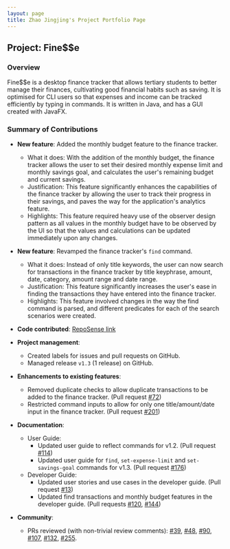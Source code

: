 ```yaml
---
layout: page
title: Zhao Jingjing's Project Portfolio Page
---
```


## Project: Fine$$e

### Overview

Fine$$e is a desktop finance tracker that allows tertiary students to better manage their finances, cultivating good financial habits such as saving. It is optimised for CLI users so that expenses and income can be tracked efficiently by typing in commands. It is written in Java, and has a GUI created with JavaFX.

### Summary of Contributions

* **New feature**: Added the monthly budget feature to the finance tracker.
  * What it does: With the addition of the monthly budget, the finance tracker allows the user to set their desired monthly expense limit and monthly savings goal, and calculates the user's remaining budget and current savings.
  * Justification: This feature significantly enhances the capabilities of the finance tracker by allowing the user to track their progress in their savings, and paves the way for the application's analytics feature.
  * Highlights: This feature required heavy use of the observer design pattern as all values in the monthly budget have to be observed by the UI so that the values and calculations can be updated immediately upon any changes.

* **New feature**: Revamped the finance tracker's `find` command.
  * What it does: Instead of only title keywords, the user can now search for transactions in the finance tracker by title keyphrase, amount, date, category, amount range and date range.
  * Justification: This feature significantly increases the user's ease in finding the transactions they have entered into the finance tracker.
  * Highlights: This feature involved changes in the way the find command is parsed, and different predicates for each of the search scenarios were created.

* **Code contributed**: [RepoSense link](https://nus-cs2103-ay2021s1.github.io/tp-dashboard/#breakdown=true&search=w16&sort=groupTitle&sortWithin=title&since=2020-08-14&timeframe=commit&mergegroup=&groupSelect=groupByRepos&checkedFileTypes=docs~functional-code~test-code~other&tabOpen=true&tabType=authorship&tabAuthor=zhaojj2209&tabRepo=AY2021S1-CS2103T-W16-3%2Ftp%5Bmaster%5D&authorshipIsMergeGroup=false&authorshipFileTypes=docs~functional-code~test-code~other)

* **Project management**:
  * Created labels for issues and pull requests on GitHub.
  * Managed release `v1.3` (1 release) on GitHub.

* **Enhancements to existing features**:
  * Removed duplicate checks to allow duplicate transactions to be added to the finance tracker. (Pull request [#72](https://github.com/AY2021S1-CS2103T-W16-3/tp/pull/72))
  * Restricted command inputs to allow for only one title/amount/date input in the finance tracker. (Pull request [#201](https://github.com/AY2021S1-CS2103T-W16-3/tp/pull/201))

* **Documentation**:
  * User Guide:
    * Updated user guide to reflect commands for v1.2. (Pull request [#114](https://github.com/AY2021S1-CS2103T-W16-3/tp/pull/114))
    * Updated user guide for `find`, `set-expense-limit` and `set-savings-goal` commands for v1.3. (Pull request [#176](https://github.com/AY2021S1-CS2103T-W16-3/tp/pull/176))
  * Developer Guide:
    * Updated user stories and use cases in the developer guide. (Pull request [#13](https://github.com/AY2021S1-CS2103T-W16-3/tp/pull/13))
    * Updated find transactions and monthly budget features in the developer guide. (Pull requests [#120](https://github.com/AY2021S1-CS2103T-W16-3/tp/pull/120), [#144](https://github.com/AY2021S1-CS2103T-W16-3/tp/pull/144))

* **Community**:
  * PRs reviewed (with non-trivial review comments): [#39](https://github.com/AY2021S1-CS2103T-W16-3/tp/pull/39), [#48](https://github.com/AY2021S1-CS2103T-W16-3/tp/pull/48), [#90](https://github.com/AY2021S1-CS2103T-W16-3/tp/pull/90), [#107](https://github.com/AY2021S1-CS2103T-W16-3/tp/pull/107), [#132](https://github.com/AY2021S1-CS2103T-W16-3/tp/pull/132), [#255](https://github.com/AY2021S1-CS2103T-W16-3/tp/pull/255).


